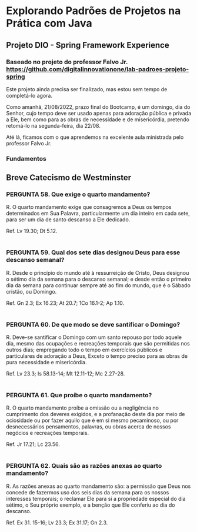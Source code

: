 # Explorando Padrões de Projetos na Prática com Java

## Projeto DIO - Spring Framework Experience
### Baseado no projeto do professor Falvo Jr.</br>https://github.com/digitalinnovationone/lab-padroes-projeto-spring

Este projeto ainda precisa ser finalizado, mas estou sem tempo de completá-lo agora.

Como amanhã, 21/08/2022, prazo final do Bootcamp, é um domingo, dia do Senhor, cujo tempo deve ser usado apenas para adoração pública e privada a Ele, bem como para as obras de necessidade e de misericórdia, pretendo retomá-lo na segunda-feira, dia 22/08.

Até lá, ficamos com o que aprendemos na excelente aula ministrada pelo professor Falvo Jr.

### Fundamentos
## Breve Catecismo de Westminster

### PERGUNTA 58. Que exige o quarto mandamento?
R. O quarto mandamento exige que consagremos a Deus os tempos determinados em Sua Palavra, particularmente um dia inteiro em cada sete, para ser um dia de santo descanso a Ele dedicado.

Ref. Lv 19.30; Dt 5.12.
</br></br>

### PERGUNTA 59. Qual dos sete dias designou Deus para esse descanso semanal?
R. Desde o princípio do mundo até à ressurreição de Cristo, Deus designou o sétimo dia da semana para o descanso semanal; e desde então o primeiro dia da semana para continuar sempre até ao fim do mundo, que é o Sábado cristão, ou Domingo.

Ref. Gn 2.3; Ex 16.23; At 20.7; 1Co 16.1-2; Ap 1.10.
</br></br>

### PERGUNTA 60. De que modo se deve santificar o Domingo?
R. Deve-se santificar o Domingo com um santo repouso por todo aquele dia, mesmo das ocupações e recreações temporais que são permitidas nos outros dias; empregando todo o tempo em exercícios públicos e particulares de adoração a Deus, Exceto o tempo preciso para as obras de pura necessidade e misericórdia.

Ref. Lv 23.3; Is 58.13-14; Mt 12.11-12; Mc 2.27-28.
</br></br>

### PERGUNTA 61. Que proíbe o quarto mandamento?
R. O quarto mandamento proíbe a omissão ou a negligência no cumprimento dos deveres exigidos, e a profanação deste dia por meio de ociosidade ou por fazer aquilo que é em si mesmo pecaminoso, ou por desnecessários pensamentos, palavras, ou obras acerca de nossos negócios e recreações temporais.

Ref. Jr 17.21; Lc 23.56.
</br></br>

### PERGUNTA 62. Quais são as razões anexas ao quarto mandamento?
R. As razões anexas ao quarto mandamento são: a permissão que Deus nos concede de fazermos uso dos seis dias da semana para os nossos interesses temporais; o reclamar Ele para si a propriedade especial do dia sétimo, o Seu próprio exemplo, e a benção que Ele conferiu ao dia do descanso.

Ref. Ex 31. 15-16; Lv 23.3; Ex 31.17; Gn 2.3.
